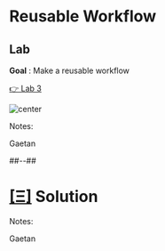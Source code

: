 <!-- .slide: class="exercice" -->

# Reusable Workflow
## Lab
**Goal** : Make a reusable workflow

[👉 Lab 3](https://github.com/sfeir-open-source/sfeir-school-github-actions/tree/main/steps/04-Reusable-Workflows/README.md)

![center](https://media.giphy.com/media/wsuqQBTFD5DAq0VPQO/giphy.gif)

Notes:

Gaetan

##--##
<!-- .slide: class="transition blue"-->

# [[Ξ]](https://github.com/sfeir-open-source/sfeir-school-github-actions/tree/main/steps/04-Reusable-Workflows-solution) Solution

Notes:

Gaetan
